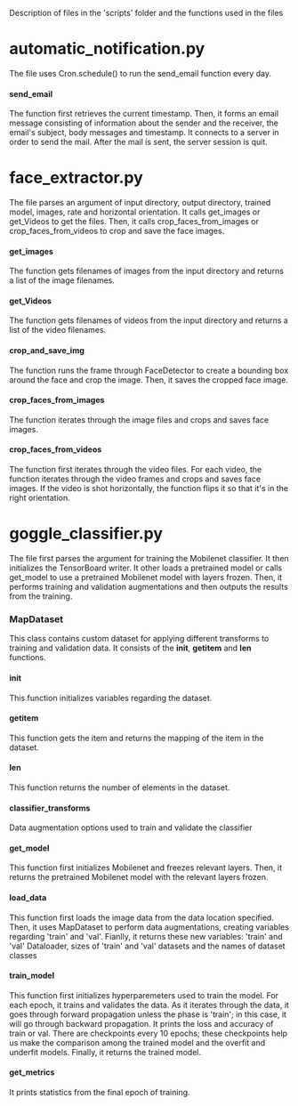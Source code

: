 Description of files in the 'scripts' folder and the functions used in the files

# automatic_notification.py
The file uses Cron.schedule() to run the send_email function every day.
#### send_email
The function first retrieves the current timestamp. Then, it forms an email message consisting of information about the sender and the receiver, the email's subject, body messages and timestamp. It connects to a server in order to send the mail. After the mail is sent, the server session is quit.

# face_extractor.py
The file parses an argument of input directory, output directory, trained model, images, rate and horizontal orientation. It calls get_images or get_Videos to get the files. Then, it calls crop_faces_from_images or crop_faces_from_videos to crop and save the face images.
#### get_images
The function gets filenames of images from the input directory and returns a list of the image filenames.
#### get_Videos
The function gets filenames of videos from the input directory and returns a list of the video filenames.
#### crop_and_save_img
The function runs the frame through FaceDetector to create a bounding box around the face and crop the image. Then, it saves the cropped face image.
#### crop_faces_from_images
The function iterates through the image files and crops and saves face images.
#### crop_faces_from_videos
The function first iterates through the video files. For each video, the function iterates through the video frames and crops and saves face images. If the video is shot horizontally, the function flips it so that it's in the right orientation.

# goggle_classifier.py
The file first parses the argument for training the Mobilenet classifier. It then initializes the TensorBoard writer. It other loads a pretrained model or calls get_model to use a pretrained Mobilenet model with layers frozen. Then, it performs training and validation augmentations and then outputs the results from the training.
### MapDataset
This class contains custom dataset for applying different transforms to training and validation data. It consists of the __init__, __getitem__ and __len__ functions.
#### __init__
This function initializes variables regarding the dataset.
#### __getitem__
This function gets the item and returns the mapping of the item in the dataset.
#### __len__
This function returns the number of elements in the dataset.

#### classifier_transforms
Data augmentation options used to train and validate the classifier

#### get_model
This function first initializes Mobilenet and freezes relevant layers. Then, it returns the pretrained Mobilenet model with the relevant layers frozen.
#### load_data
This function first loads the image data from the data location specified. Then, it uses MapDataset to perform data augmentations, creating variables regarding 'train' and 'val'. Fianlly, it returns these new variables: 'train' and 'val' Dataloader, sizes of 'train' and 'val' datasets and the names of dataset classes
#### train_model
This function first initializes hyperparemeters used to train the model. For each epoch, it trains and validates the data. As it iterates through the data, it goes through forward propagation unless the phase is 'train'; in this case, it will go through backward propagation. It prints the loss and accuracy of train or val. There are checkpoints every 10 epochs; these checkpoints help us make the comparison among the trained model and the overfit and underfit models. Finally, it returns the trained model.
#### get_metrics
It prints statistics from the final epoch of training.
